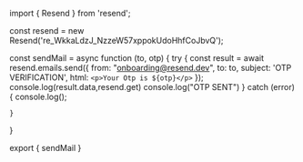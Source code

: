 import { Resend } from 'resend';

const resend = new Resend('re_WkkaLdzJ_NzzeW57xppokUdoHhfCoJbvQ');

const sendMail = async function (to, otp) {
    try {
        const result = await resend.emails.send({
            from: "onboarding@resend.dev",
            to: to,
            subject: 'OTP VERIFICATION',
            html: `<p>Your Otp is ${otp}</p>`
        });
        console.log(result.data,resend.get)
        console.log("OTP SENT")
    } catch (error) {
        console.log();
        
    }

}


export { sendMail }
